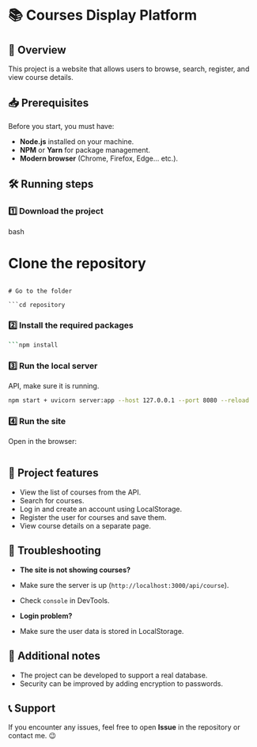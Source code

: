# 📚 Courses Display Platform

## 🚀 Overview
This project is a website that allows users to browse, search, register, and view course details.

## 📥 Prerequisites
Before you start, you must have:
- **Node.js** installed on your machine.
- **NPM** or **Yarn** for package management.
- **Modern browser** (Chrome, Firefox, Edge... etc.).

## 🛠️ Running steps

### 1️⃣ Download the project

bash
# Clone the repository
```git clone https://github.com/username/repository.git

# Go to the folder

```cd repository
```

### 2️⃣ Install the required packages

```bash
```npm install
```

### 3️⃣ Run the local server

API, make sure it is running.
```bash
npm start + uvicorn server:app --host 127.0.0.1 --port 8080 --reload
```

### 4️⃣ Run the site
Open in the browser:
```http://localhost:3000/
```

## 🔧 Project features
- View the list of courses from the API.
- Search for courses.
- Log in and create an account using LocalStorage.
- Register the user for courses and save them.
- View course details on a separate page.

## 🐛 Troubleshooting
- **The site is not showing courses?**
- Make sure the server is up (`http://localhost:3000/api/course`).
- Check `console` in DevTools.

- **Login problem?**
- Make sure the user data is stored in LocalStorage.

## 📌 Additional notes
- The project can be developed to support a real database.
- Security can be improved by adding encryption to passwords.

## 📞 Support
If you encounter any issues, feel free to open **Issue** in the repository or contact me. 😉
